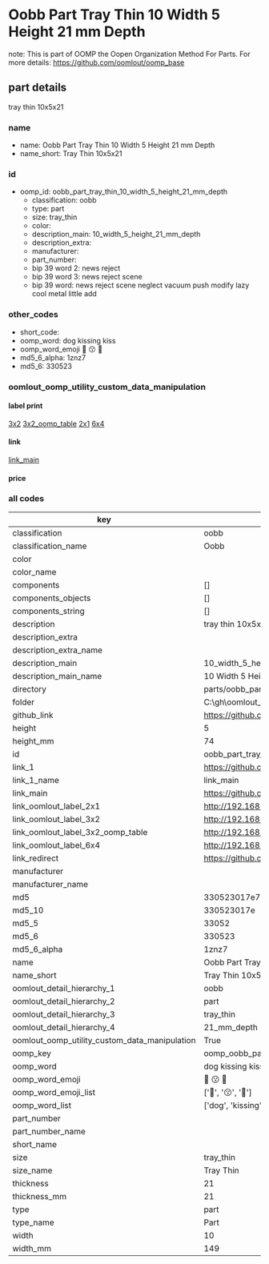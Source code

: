 # Oobb Part Tray Thin 10 Width 5 Height 21 mm Depth  

note: This is part of OOMP the Oopen Organization Method For Parts. For more details: https://github.com/oomlout/oomp_base

##  part details
  



tray thin 10x5x21



### name
* name: Oobb Part Tray Thin 10 Width 5 Height 21 mm Depth
* name_short: Tray Thin 10x5x21 
### id
* oomp_id: oobb_part_tray_thin_10_width_5_height_21_mm_depth
  * classification: oobb
  * type: part
  * size: tray_thin
  * color: 
  * description_main: 10_width_5_height_21_mm_depth
  * description_extra: 
  * manufacturer: 
  * part_number: 
  * bip 39 word 2: news reject
  * bip 39 word 3: news reject scene
  * bip 39 word: news reject scene neglect vacuum push modify lazy cool metal little add

### other_codes
* short_code: 
* oomp_word: dog kissing kiss
* oomp_word_emoji :dog: :kissing: :kiss:
* md5_6_alpha: 1znz7
* md5_6: 330523






### oomlout_oomp_utility_custom_data_manipulation
#### label print
[3x2](http://192.168.1.245:1112/?label=oomp%201znz7)
[3x2_oomp_table](http://192.168.1.108:1112/?label=oomp%201znz7)
[2x1](http://192.168.1.242:1112/?label=oomp%201znz7)
[6x4](http://192.168.1.55:1112/?label=oomp%201znz7)    

#### link

[link_main](https://github.com/oomlout/oomlout_oobb_version_4_generated_parts/tree/main/navigation_oomp/oobb/part/tray_thin/10_width_5_height_21_mm_depth/part)                              

#### price







### all codes 
| key | value |  
| --- | --- |  
| classification | oobb |  
| classification_name | Oobb |  
| color |  |  
| color_name |  |  
| components | [] |  
| components_objects | [] |  
| components_string | [] |  
| description | tray thin 10x5x21 |  
| description_extra |  |  
| description_extra_name |  |  
| description_main | 10_width_5_height_21_mm_depth |  
| description_main_name | 10 Width 5 Height 21 mm Depth |  
| directory | parts/oobb_part_tray_thin_10_width_5_height_21_mm_depth |  
| folder | C:\gh\oomlout_oobb_version_4_generated_parts\parts\oobb_part_tray_thin_10_width_5_height_21_mm_depth |  
| github_link | https://github.com/oomlout/oomlout_oomp_part_src/tree/main/parts/oobb_part_tray_thin_10_width_5_height_21_mm_depth |  
| height | 5 |  
| height_mm | 74 |  
| id | oobb_part_tray_thin_10_width_5_height_21_mm_depth |  
| link_1 | https://github.com/oomlout/oomlout_oobb_version_4_generated_parts/tree/main/navigation_oomp/oobb/part/tray_thin/10_width_5_height_21_mm_depth/part |  
| link_1_name | link_main |  
| link_main | https://github.com/oomlout/oomlout_oobb_version_4_generated_parts/tree/main/navigation_oomp/oobb/part/tray_thin/10_width_5_height_21_mm_depth/part |  
| link_oomlout_label_2x1 | http://192.168.1.242:1112/?label=oomp%201znz7 |  
| link_oomlout_label_3x2 | http://192.168.1.245:1112/?label=oomp%201znz7 |  
| link_oomlout_label_3x2_oomp_table | http://192.168.1.108:1112/?label=oomp%201znz7 |  
| link_oomlout_label_6x4 | http://192.168.1.55:1112/?label=oomp%201znz7 |  
| link_redirect | https://github.com/oomlout/oomlout_oobb_version_4_generated_parts/tree/main/parts/oobb_tray_thin_10_05_21 |  
| manufacturer |  |  
| manufacturer_name |  |  
| md5 | 330523017e7e71d6baf84941812d3ca9 |  
| md5_10 | 330523017e |  
| md5_5 | 33052 |  
| md5_6 | 330523 |  
| md5_6_alpha | 1znz7 |  
| name | Oobb Part Tray Thin 10 Width 5 Height 21 mm Depth |  
| name_short | Tray Thin 10x5x21  |  
| oomlout_detail_hierarchy_1 | oobb |  
| oomlout_detail_hierarchy_2 | part |  
| oomlout_detail_hierarchy_3 | tray_thin |  
| oomlout_detail_hierarchy_4 | 21_mm_depth |  
| oomlout_oomp_utility_custom_data_manipulation | True |  
| oomp_key | oomp_oobb_part_tray_thin_10_width_5_height_21_mm_depth |  
| oomp_word | dog kissing kiss |  
| oomp_word_emoji | :dog: :kissing: :kiss: |  
| oomp_word_emoji_list | [':dog:', ':kissing:', ':kiss:'] |  
| oomp_word_list | ['dog', 'kissing', 'kiss'] |  
| part_number |  |  
| part_number_name |  |  
| short_name |  |  
| size | tray_thin |  
| size_name | Tray Thin |  
| thickness | 21 |  
| thickness_mm | 21 |  
| type | part |  
| type_name | Part |  
| width | 10 |  
| width_mm | 149 |  
